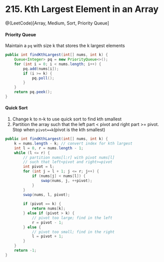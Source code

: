 # 215. Kth Largest Element in an Array
@(LeetCode)[Array, Medium, Sort, Priority Queue]

#### Priority Queue
Maintain a `pq` with size k that stores the k largest elements
```java
public int findKthLargest(int[] nums, int k) {
    Queue<Integer> pq = new PriorityQueue<>();
    for (int i = 0; i < nums.length; i++) {
        pq.add(nums[i]);
        if (i >= k) {
            pq.poll();
        }
    }
    return pq.peek();
}
```

#### Quick Sort
1. Change k to n-k to use quick sort to find kth smallest
2. Partition the array such that the left part < pivot and right part >= pivot. Stop when `pivot==k`(pivot is the kth smallest)

```java
public int findKthLargest(int[] nums, int k) {
    k = nums.length - k; // convert index for kth largest
    int l = 0, r = nums.length - 1;
    while (l <= r) {
        // partition nums[l:r] with pivot nums[l]
        // such that left<pivot and right>=pivot
        int pivot = l;
        for (int j = l + 1; j <= r; j++) {
            if (nums[j] < nums[l]) {
                swap(nums, j, ++pivot);
            }
        }
        swap(nums, l, pivot);
        
        if (pivot == k) {
            return nums[k];
        } else if (pivot > k) {
            // pivot too large; find in the left
            r = pivot - 1;
        } else {
            // pivot too small; find in the right
            l = pivot + 1;
        }
    }
    return -1;
}
```

